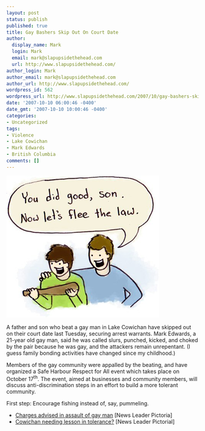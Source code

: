 ```yaml
---
layout: post
status: publish
published: true
title: Gay Bashers Skip Out On Court Date
author:
  display_name: Mark
  login: Mark
  email: mark@slapupsidethehead.com
  url: http://www.slapupsidethehead.com/
author_login: Mark
author_email: mark@slapupsidethehead.com
author_url: http://www.slapupsidethehead.com/
wordpress_id: 562
wordpress_url: http://www.slapupsidethehead.com/2007/10/gay-bashers-skip-court/
date: '2007-10-10 06:00:46 -0400'
date_gmt: '2007-10-10 10:00:46 -0400'
categories:
- Uncategorized
tags:
- Violence
- Lake Cowichan
- Mark Edwards
- British Columbia
comments: []
---
```

![Family Bonding](/wp-content/media/2007/10/family-bonding.jpg)

A father and son who beat a gay man in Lake Cowichan have skipped out on their court date last Tuesday, securing arrest warrants. Mark Edwards, a 21-year old gay man, said he was called slurs, punched, kicked, and choked by the pair because he was gay, and the attackers remain unrepentant. (I guess family bonding activities have changed since my childhood.)

Members of the gay community were appalled by the beating, and have organized a Safe Harbour Respect for All event which takes place on October 17<sup>th</sup>. The event, aimed at businesses and community members, will discuss anti-discrimination steps in an effort to build a more tolerant community.

First step: Encourage fishing instead of, say, pummeling.

- [Charges advised in assault of gay man](http://www.cowichannewsleader.com/portals-code/list.cgi?paper=9&cat=23&id=1067578&more=0) [News Leader Pictoria]
- [Cowichan needing lesson in tolerance?](http://www.cowichannewsleader.com/portals-code/list.cgi?paper=9&cat=23&id=1076356&more=0) [News Leader Pictorial]
